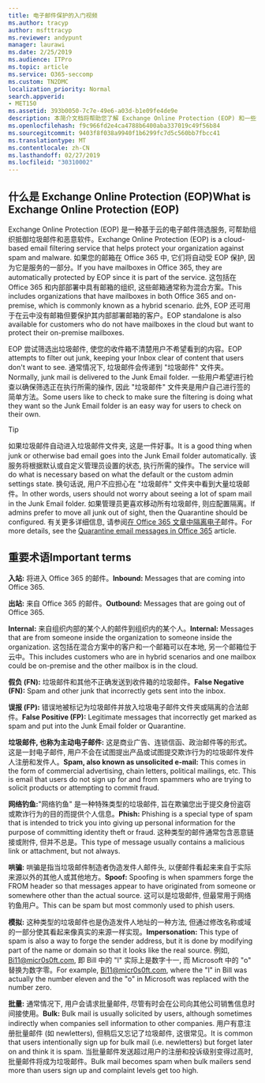 ```yaml
---
title: 电子邮件保护的入门视频
ms.author: tracyp
author: msfttracyp
ms.reviewer: andypunt
manager: laurawi
ms.date: 2/25/2019
ms.audience: ITPro
ms.topic: article
ms.service: O365-seccomp
ms.custom: TN2DMC
localization_priority: Normal
search.appverid:
- MET150
ms.assetid: 393b0050-7c7e-49e6-a03d-b1e09fe4de9e
description: 本简介文档将帮助您了解 Exchange Online Protection (EOP) 和一些重要的术语。 这适用于保护 exchange Online 云托管邮箱的 Office 365 客户和保护本地邮箱 (如 Exchange Server 2016) 的 EOP 独立客户。
ms.openlocfilehash: f9c966fd2e4ca4788b6400aba337019c49f56b84
ms.sourcegitcommit: 9403f8f038a9940f1b6299fc7d5c560bb7fbcc41
ms.translationtype: MT
ms.contentlocale: zh-CN
ms.lasthandoff: 02/27/2019
ms.locfileid: "30310002"
---
```

## <a name="what-is-exchange-online-protection-eop"></a><span data-ttu-id="df39a-104">什么是 Exchange Online Protection (EOP)</span><span class="sxs-lookup"><span data-stu-id="df39a-104">What is Exchange Online Protection (EOP)</span></span>

<span data-ttu-id="df39a-105">Exchange Online Protection (EOP) 是一种基于云的电子邮件筛选服务, 可帮助组织抵御垃圾邮件和恶意软件。</span><span class="sxs-lookup"><span data-stu-id="df39a-105">Exchange Online Protection (EOP) is a cloud-based email filtering service that helps protect your organization against spam and malware.</span></span> <span data-ttu-id="df39a-106">如果您的邮箱在 Office 365 中, 它们将自动受 EOP 保护, 因为它是服务的一部分。</span><span class="sxs-lookup"><span data-stu-id="df39a-106">If you have mailboxes in Office 365, they are automatically protected by EOP since it is part of the service.</span></span> <span data-ttu-id="df39a-107">这包括在 Office 365 和内部部署中具有邮箱的组织, 这些邮箱通常称为混合方案。</span><span class="sxs-lookup"><span data-stu-id="df39a-107">This includes organizations that have mailboxes in both Office 365 and on-premise, which is commonly known as a hybrid scenario.</span></span> <span data-ttu-id="df39a-108">此外, EOP 还可用于在云中没有邮箱但要保护其内部部署邮箱的客户。</span><span class="sxs-lookup"><span data-stu-id="df39a-108">EOP standalone is also available for customers who do not have mailboxes in the cloud but want to protect their on-premise mailboxes.</span></span> 

<span data-ttu-id="df39a-109">EOP 尝试筛选出垃圾邮件, 使您的收件箱不清楚用户不希望看到的内容。</span><span class="sxs-lookup"><span data-stu-id="df39a-109">EOP attempts to filter out junk, keeping your Inbox clear of content that users don't want to see.</span></span> <span data-ttu-id="df39a-110">通常情况下, 垃圾邮件会传递到 "垃圾邮件" 文件夹。</span><span class="sxs-lookup"><span data-stu-id="df39a-110">Normally, junk mail is delivered to the Junk Email folder.</span></span> <span data-ttu-id="df39a-111">一些用户希望进行检查以确保筛选正在执行所需的操作, 因此 "垃圾邮件" 文件夹是用户自己进行签的简单方法。</span><span class="sxs-lookup"><span data-stu-id="df39a-111">Some users like to check to make sure the filtering is doing what they want so the Junk Email folder is an easy way for users to check on their own.</span></span>  

> [!TIP]
> <span data-ttu-id="df39a-112">如果垃圾邮件自动进入垃圾邮件文件夹, 这是一件好事。</span><span class="sxs-lookup"><span data-stu-id="df39a-112">It is a good thing when junk or otherwise bad email goes into the Junk Email folder automatically.</span></span> <span data-ttu-id="df39a-113">该服务将根据默认或自定义管理员设置的状态, 执行所需的操作。</span><span class="sxs-lookup"><span data-stu-id="df39a-113">The service will do what is necessary based on what the default or the custom admin settings state.</span></span> <span data-ttu-id="df39a-114">换句话说, 用户不应担心在 "垃圾邮件" 文件夹中看到大量垃圾邮件。</span><span class="sxs-lookup"><span data-stu-id="df39a-114">In other words, users should not worry about seeing a lot of spam mail in the Junk Email folder.</span></span> <span data-ttu-id="df39a-115">如果管理员更喜欢移动所有垃圾邮件, 则应配置隔离。</span><span class="sxs-lookup"><span data-stu-id="df39a-115">If admins prefer to move all junk out of sight, then the Quarantine should be configured.</span></span> <span data-ttu-id="df39a-116">有关更多详细信息, 请参阅[在 Office 365 文章中隔离电子](quarantine-email-messages.md)邮件。</span><span class="sxs-lookup"><span data-stu-id="df39a-116">For more details, see the [Quarantine email messages in Office 365](quarantine-email-messages.md) article.</span></span>

## <a name="important-terms"></a><span data-ttu-id="df39a-117">重要术语</span><span class="sxs-lookup"><span data-stu-id="df39a-117">Important terms</span></span>

<span data-ttu-id="df39a-118">**入站:** 将进入 Office 365 的邮件。</span><span class="sxs-lookup"><span data-stu-id="df39a-118">**Inbound:** Messages that are coming into Office 365.</span></span>

<span data-ttu-id="df39a-119">**出站:** 来自 Office 365 的邮件。</span><span class="sxs-lookup"><span data-stu-id="df39a-119">**Outbound:** Messages that are going out of Office 365.</span></span>

<span data-ttu-id="df39a-120">**Internal:** 来自组织内部的某个人的邮件到组织内的某个人。</span><span class="sxs-lookup"><span data-stu-id="df39a-120">**Internal:** Messages that are from someone inside the organization to someone inside the organization.</span></span> <span data-ttu-id="df39a-121">这包括在混合方案中的客户和一个邮箱可以在本地, 另一个邮箱位于云中。</span><span class="sxs-lookup"><span data-stu-id="df39a-121">This includes customers who are in hybrid scenarios and one mailbox could be on-premise and the other mailbox is in the cloud.</span></span>

<span data-ttu-id="df39a-122">**假负 (FN):** 垃圾邮件和其他不正确发送到收件箱的垃圾邮件。</span><span class="sxs-lookup"><span data-stu-id="df39a-122">**False Negative (FN):** Spam and other junk that incorrectly gets sent into the inbox.</span></span>

<span data-ttu-id="df39a-123">**误报 (FP):** 错误地被标记为垃圾邮件并放入垃圾电子邮件文件夹或隔离的合法邮件。</span><span class="sxs-lookup"><span data-stu-id="df39a-123">**False Positive (FP):** Legitimate messages that incorrectly get marked as spam and put into the Junk Email folder or Quarantine.</span></span>

<span data-ttu-id="df39a-124">**垃圾邮件, 也称为主动电子邮件:** 这是商业广告、连锁信函、政治邮件等的形式。这是一封电子邮件, 用户不会在试图提出产品或试图提交欺诈行为的垃圾邮件发件人注册和发件人。</span><span class="sxs-lookup"><span data-stu-id="df39a-124">**Spam, also known as unsolicited e-mail:** This comes in the form of commercial advertising, chain letters, political mailings, etc. This is email that users do not sign up for and from spammers who are trying to solicit products or attempting to commit fraud.</span></span>

<span data-ttu-id="df39a-125">**网络钓鱼:**"网络钓鱼" 是一种特殊类型的垃圾邮件, 旨在欺骗您出于提交身份盗窃或欺诈行为的目的而提供个人信息。</span><span class="sxs-lookup"><span data-stu-id="df39a-125">**Phish:** Phishing is a special type of spam that is intended to trick you into giving up personal information for the purpose of committing identity theft or fraud.</span></span> <span data-ttu-id="df39a-126">这种类型的邮件通常包含恶意链接或附件, 但并不总是。</span><span class="sxs-lookup"><span data-stu-id="df39a-126">This type of message usually contains a malicious link or attachment, but not always.</span></span>

<span data-ttu-id="df39a-127">**哄骗:** 哄骗是指当垃圾邮件制造者伪造发件人邮件头, 以便邮件看起来来自于实际来源以外的其他人或其他地方。</span><span class="sxs-lookup"><span data-stu-id="df39a-127">**Spoof:** Spoofing is when spammers forge the FROM header so that messages appear to have originated from someone or somewhere other than the actual source.</span></span> <span data-ttu-id="df39a-128">这可以是垃圾邮件, 但最常用于网络钓鱼用户。</span><span class="sxs-lookup"><span data-stu-id="df39a-128">This can be spam but most commonly used to phish users.</span></span>

<span data-ttu-id="df39a-129">**模拟:** 这种类型的垃圾邮件也是伪造发件人地址的一种方法, 但通过修改名称或域的一部分使其看起来像真实的来源一样实现。</span><span class="sxs-lookup"><span data-stu-id="df39a-129">**Impersonation:** This type of spam is also a way to forge the sender address, but it is done by modifying part of the name or domain so that it looks like the real source.</span></span> <span data-ttu-id="df39a-130">例如, Bi11@micr0s0ft.com, 即 Bill 中的 "l" 实际上是数字十一, 而 Microsoft 中的 "o" 替换为数字零。</span><span class="sxs-lookup"><span data-stu-id="df39a-130">For example, Bi11@micr0s0ft.com, where the "l" in Bill was actually the number eleven and the "o" in Microsoft was replaced with the number zero.</span></span>

<span data-ttu-id="df39a-131">**批量:** 通常情况下, 用户会请求批量邮件, 尽管有时会在公司向其他公司销售信息时间接使用。</span><span class="sxs-lookup"><span data-stu-id="df39a-131">**Bulk:** Bulk mail is usually solicited by users, although sometimes indirectly when companies sell information to other companies.</span></span> <span data-ttu-id="df39a-132">用户有意注册批量邮件 (如 newletters), 但稍后又忘记了垃圾邮件, 这很常见。</span><span class="sxs-lookup"><span data-stu-id="df39a-132">It is common that users intentionally sign up for bulk mail (i.e. newletters) but forget later on and think it is spam.</span></span> <span data-ttu-id="df39a-133">当批量邮件发送超过用户的注册和投诉级别变得过高时, 批量邮件将成为垃圾邮件。</span><span class="sxs-lookup"><span data-stu-id="df39a-133">Bulk mail becomes spam when bulk mailers send more than users sign up and complaint levels get too high.</span></span>
